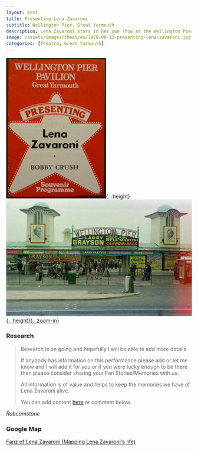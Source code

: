 ```yaml
---
layout: post
title: Presenting Lena Zavaroni
subtitle: Wellington Pier, Great Yarmouth
description: Lena Zavaroni stars in her own show at the Wellington Pier, Great Yarmouth.
image: /assets/images/theatres/1978-08-13-presenting-lena-zavaroni.jpg
categories: [Theatre, Great Yarmouth]
---
```


![](/assets/images/theatres/1978-08-13-presenting-lena-zavaroni.jpg){: .height}
[![](/assets/images/theatres/1978-08-13-presenting-lena-zavaroni-wp.jpg){: .height}{: .zoom-in}](/assets/images/theatres/1978-08-13-presenting-lena-zavaroni-wp.jpg)

### Research
> Research is on going and hopefully I will be able to add more details
>
> If anybody has information on this performance please add or let me know and I will add it for you or if you were lucky enough to be there then please consider sharing your Fan Stories/Memories with us.
>
> All information is of value and helps to keep the memories we have of Lena Zavaroni alive.
>
> You can add content [here](https://github.com/FanzOfLenaZavaroni/fanzoflenazavaroni.github.io) or comment below.

<cite>Robcamstone</cite>

### Google Map
[Fanz of Lena Zavaroni (Mapping Lena Zavaroni's life)](https://www.google.com/maps/d/u/0/viewer?mid=1D1D0ERV_FQMNb9XZzJ-J3yUlK8aI4vhI&hl=en&ll=52.59936509999999%2C1.7362835999999788&z=19)

<style>
.height {width:auto; height:319.06px;}
</style>

